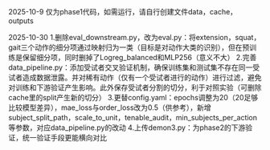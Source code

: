 2025-10-9
仅为phase1代码，如需运行，请自行创建文件data，cache，outputs

2025-10-30
1.删除eval_downstream.py，改为eval.py：将extension，squat，gait三个动作的细分项通过映射归为一类（目标是对动作大类的识别），但在预训练是保留细分项，同时删掉了Logreg_balanced和MLP256（意义不大）
2.完善data_pipeline.py：添加受试者交叉验证机制，确保训练集和测试集不存在同一受试者造成数据泄露。并对稀有动作（仅有一个受试者进行的动作）进行过滤，避免对训练和下游验证产生影响。此外保存受试者分割的切分，利于对照实验（可删除cache里的split产生新的切分）
3.更替config.yaml：epochs调整为20（20足够比较模型差异），mae_loss与order_loss改为0.5（供参考），新增subject_split_path，scale_to_unit，tenable_audit，min_subjects_per_action等参数，对应data_pipeline.py的改动
4.上传demon3.py：为phase2的下游验证，统一验证手段更能横向对比
